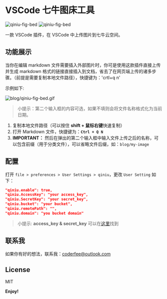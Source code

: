 # VSCode 七牛图床工具

![qiniu-fig-bed](https://vsmarketplacebadge.apphb.com/version/coderfee.qiniu-fig-bed.svg)  ![qiniu-fig-bed](https://vsmarketplacebadge.apphb.com/installs/coderfee.qiniu-fig-bed.svg)

一款 VSCode 插件，在 VSCode 中上传图片到七牛云空间。

## 功能展示

当你在编辑 markdown 文件需要插入外部图片时，你可是使用这款插件直接上传并生成 markdown 格式的链接直接插入到文档，省去了在网页端上传的诸多步骤。（前提是需要复制本地文件路径），快捷键为：'crtl+q n'

示例如下:

![blog/qiniu-fig-bed.gif](https://oaz5uxplb.bkt.clouddn.com/blog/qiniu-fig-bed.gif)

> 小提示：第二个输入框的内容可选，如果不填则会将文件名称格式化为当前日期。

1. 复制本地文件路径（可以按住 **shift + 鼠标右键**快速复制）
2. 打开 Markdown 文件，快捷键为：**`Ctrl + Q N`**
3. **IMPORTANT：** 然后在弹出的第二个输入框中输入文件上传之后的名称，可以包含前缀（用于分类文件），可以省略文件后缀，如：`blog/my-image`

## 配置

打开 `file > preferences > User Settings > qiniu`，更改 `User Setting` 如下：

```json
"qiniu.enable": true,
"qiniu.AccessKey": "your access_key",
"qiniu.SecretKey": "your secret_key",
"qiniu.bucket": "your bucket",
"qiniu.remotePath": "",
"qiniu.domain": "you bucket domain"
```

> 小提示: **access\_key & secret\_key** 可以在[这里](https://portal.qiniu.com/user/key)找到

## 联系我

如果你有好的想法，联系我：<a href="mailto:coderfee@outlook.com">coderfee@outlook.com</a>

## License

MIT

**Enjoy!**
